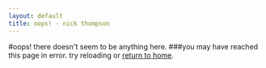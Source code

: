 ```yaml
---
layout: default
title: oops! - nick thompson
---
```

#oops! there doesn't seem to be anything here.
###you may have reached this page in error. try reloading or [return to home](/).
